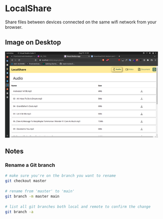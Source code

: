 # LocalShare 
Share files between devices connected on the same wifi network from your browser.
## Image on Desktop
![](./frontend/src/assets/images/desktop1.png)

## Notes
### Rename a Git branch
```bash
# make sure you're on the branch you want to rename
git checkout master

# rename from 'master' to 'main'
git branch -m master main

# list all git branches both local and remote to confirm the change
git branch -a
```